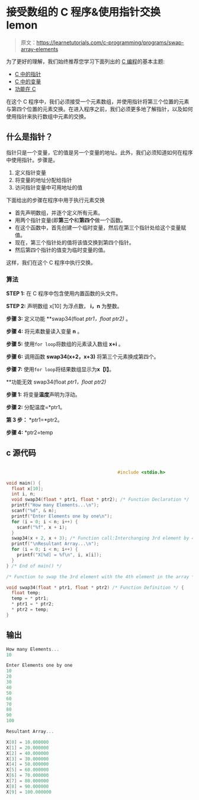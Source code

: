 # 接受数组的 C 程序&使用指针交换 lemon

> 原文：<https://learnetutorials.com/c-programming/programs/swap-array-elements>

为了更好的理解，我们始终推荐您学习下面列出的 [C 编程](../ "C programming")的基本主题:

*   [C 中的指针](../../c-programming/pointers)
*   [C 中的变量](../../c-programming/variables)
*   [功能在 C](../../c-programming/functions)

在这个 C 程序中，我们必须接受一个元素数组，并使用指针将第三个位置的元素与第四个位置的元素交换。在进入程序之前，我们必须更多地了解指针，以及如何使用指针来执行数组中元素的交换。

## 什么是指针？

指针只是一个变量，它的值是另一个变量的地址。此外，我们必须知道如何在程序中使用指针。步骤是。

1.  定义指针变量
2.  将变量的地址分配给指针
3.  访问指针变量中可用地址的值

下面给出的步骤在程序中用于执行元素交换

*   首先声明数组，并逐个定义所有元素。
*   用两个指针变量(即**第三个**和**第四个**做一个函数。
*   在这个函数中，首先创建一个临时变量，然后在第三个指针处给这个变量赋值。
*   现在，第三个指针处的值将该值交换到第四个指针。
*   然后第四个指针的值变为临时变量的值。

这样，我们在这个 C 程序中执行交换。

### 算法

**STEP 1:** 在 C 程序中包含使用内置函数的头文件。

**STEP 2:** 声明数组 x[10] 为浮点数， **i，n** 为整数。

**步骤 3:** 定义功能 **swap34(float *ptr1，float *ptr2)** 。

**步骤 4:** 将元素数量读入变量 **n** 。

**步骤 5:** 使用`for loop`将数组的元素读入数组 **x+i** 。

**步骤 6:** 调用函数 **swap34(x+2，x+3)** 将第三个元素换成第四个。

**步骤 7:** 使用`for loop`将结果数组显示为**x【I】**。

**功能无效 swap34(float *ptr1，float *ptr2)**

**步骤 1:** 将变量**温度**声明为浮动。

**步骤 2:** 分配温度=*ptr1。

**第 3 步：** *ptr1=*ptr2。

**步骤 4:** *ptr2=temp

## c 源代码

```c

                                          #include <stdio.h>

void main() {
  float x[10];
  int i, n;
  void swap34(float * ptr1, float * ptr2); /* Function Declaration */
  printf("How many Elements...\n");
  scanf("%d", & n);
  printf("Enter Elements one by one\n");
  for (i = 0; i < n; i++) {
    scanf("%f", x + i);
  }
  swap34(x + 2, x + 3); /* Function call:Interchanging 3rd element by 4th */
  printf("\nResultant Array...\n");
  for (i = 0; i < n; i++) {
    printf("X[%d] = %f\n", i, x[i]);
  }
} /* End of main() */

/* Function to swap the 3rd element with the 4th element in the array */

void swap34(float * ptr1, float * ptr2) /* Function Definition */ {
  float temp;
  temp = * ptr1;
  * ptr1 = * ptr2;
  * ptr2 = temp;
}

```

## 输出

```c
How many Elements...
10

Enter Elements one by one
10
20
30
40
50
60
70
80
90
100

Resultant Array...

X[0] = 10.000000
X[1] = 20.000000
X[2] = 40.000000
X[3] = 30.000000
X[4] = 50.000000
X[5] = 60.000000
X[6] = 70.000000
X[7] = 80.000000
X[8] = 90.000000
X[9] = 100.000000
```